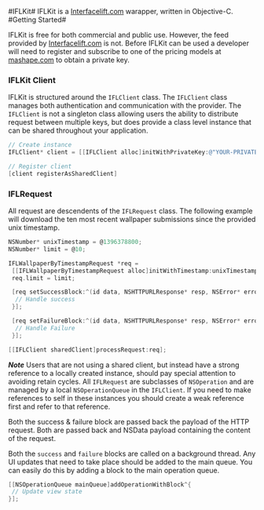 #IFLKit#
<HL/>
IFLKit is a [Interfacelift.com](www.interfacelift.com) warapper, written in Objective-C.
<HL/>
#Getting Started#

IFLKit is free for both commercial and public use. However, the feed provided by [Interfacelift.com](www.interfacelift.com) is not. Before IFLKit can be used a developer will need to register and subscribe to one of the pricing models at [mashape.com](www.mashape.com) to obtain a private key.

### IFLKit Client ###

IFLKit is structured around the ```IFLClient``` class. The ```IFLClient``` class manages both authentication and communication with the provider. The ```IFLClient``` is not a singleton class allowing users the ability to distribute request between multiple keys, but does provide a class level instance that can be shared throughout your application.

```Objective-C
// Create instance
IFLClient* client = [[IFLClient alloc]initWithPrivateKey:@"YOUR-PRIVATE-KEY"];

// Register client
[client registerAsSharedClient]
```



### IFLRequest ###
All request are descendents of the ```IFLRequest``` class. The following example will download the ten most recent wallpaper submissions since the provided unix timestamp.

```Objective-C
NSNumber* unixTimestamp = @1396378800;
NSNumber* limit = @10;

IFLWallpaperByTimestampRequest *req =
 [[IFLWallpaperByTimestampRequest alloc]initWithTimestamp:unixTimestamp];
 req.limit = limit;

 [req setSuccessBlock:^(id data, NSHTTPURLResponse* resp, NSError* error){
  // Handle success
 }];

 [req setFailureBlock:^(id data, NSHTTPURLResponse* resp, NSError* error){
  // Handle Failure
 }];

[[IFLClient sharedClient]processRequest:req];
```
 ***Note*** Users that are not using a shared client, but instead have a strong reference to a locally created instance, should pay special attention to avoiding retain cycles. All ```IFLRequest``` are subclasses of ```NSOperation``` and are managed by a local ```NSOperationQueue``` in the ```IFLClient```. If you need to make references to self in these instances you should create a weak reference first and refer to that reference.

Both the success & failure block are passed back the payload of the HTTP request. Both are passed back and NSData payload containing the content of the request.

Both the ```success``` and ```failure``` blocks are called on a background thread. Any UI updates that need to take place should be added to the main queue. You can easily do this by adding a block to the main operation queue.

 ```Objective-C
 [[NSOperationQueue mainQueue]addOperationWithBlock^{
  // Update view state
 }];
 ```
